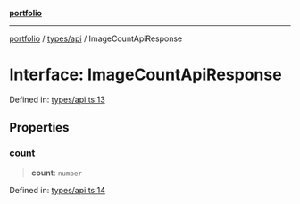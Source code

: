 [**portfolio**](../../../README.md)

***

[portfolio](../../../modules.md) / [types/api](../README.md) / ImageCountApiResponse

# Interface: ImageCountApiResponse

Defined in: [types/api.ts:13](https://github.com/tnorlund/Portfolio/blob/a8a17077d8edab9d2ff44a01ebf1c1a86853a01a/portfolio/types/api.ts#L13)

## Properties

### count

> **count**: `number`

Defined in: [types/api.ts:14](https://github.com/tnorlund/Portfolio/blob/a8a17077d8edab9d2ff44a01ebf1c1a86853a01a/portfolio/types/api.ts#L14)
